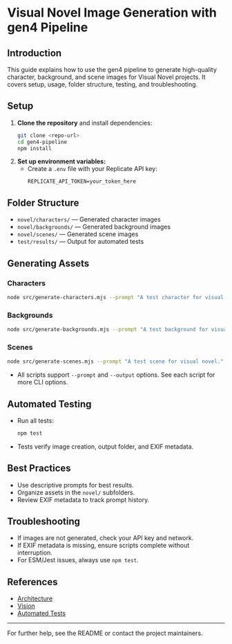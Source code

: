 # Visual Novel Image Generation with gen4 Pipeline

## Introduction
This guide explains how to use the gen4 pipeline to generate high-quality character, background, and scene images for Visual Novel projects. It covers setup, usage, folder structure, testing, and troubleshooting.

## Setup
1. **Clone the repository** and install dependencies:
   ```sh
   git clone <repo-url>
   cd gen4-pipeline
   npm install
   ```
2. **Set up environment variables:**
   - Create a `.env` file with your Replicate API key:
     ```
     REPLICATE_API_TOKEN=your_token_here
     ```

## Folder Structure
- `novel/characters/` — Generated character images
- `novel/backgrounds/` — Generated background images
- `novel/scenes/` — Generated scene images
- `test/results/` — Output for automated tests

## Generating Assets
### Characters
```sh
node src/generate-characters.mjs --prompt "A test character for visual novel." --output ./novel/characters
```

### Backgrounds
```sh
node src/generate-backgrounds.mjs --prompt "A test background for visual novel." --output ./novel/backgrounds
```

### Scenes
```sh
node src/generate-scenes.mjs --prompt "A test scene for visual novel." --reference_images ./novel/characters/char1.png ./novel/backgrounds/bg1.png --output ./novel/scenes
```

- All scripts support `--prompt` and `--output` options. See each script for more CLI options.

## Automated Testing
- Run all tests:
  ```sh
  npm test
  ```
- Tests verify image creation, output folder, and EXIF metadata.

## Best Practices
- Use descriptive prompts for best results.
- Organize assets in the `novel/` subfolders.
- Review EXIF metadata to track prompt history.

## Troubleshooting
- If images are not generated, check your API key and network.
- If EXIF metadata is missing, ensure scripts complete without interruption.
- For ESM/Jest issues, always use `npm test`.

## References
- [Architecture](../sdlc/architecture.md)
- [Vision](../sdlc/vision.md)
- [Automated Tests](../test/)

---
For further help, see the README or contact the project maintainers.

